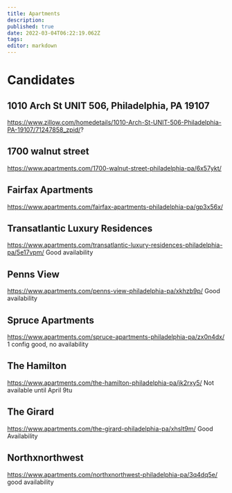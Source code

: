 ```yaml
---
title: Apartments
description: 
published: true
date: 2022-03-04T06:22:19.062Z
tags: 
editor: markdown
---
```


# Candidates	

## 1010 Arch St UNIT 506, Philadelphia, PA 19107
https://www.zillow.com/homedetails/1010-Arch-St-UNIT-506-Philadelphia-PA-19107/71247858_zpid/?
## 1700 walnut street	
https://www.apartments.com/1700-walnut-street-philadelphia-pa/6x57ykt/


## Fairfax Apartments 
https://www.apartments.com/fairfax-apartments-philadelphia-pa/gp3x56x/
## Transatlantic Luxury Residences
https://www.apartments.com/transatlantic-luxury-residences-philadelphia-pa/5e17vpm/
Good availability
## Penns View
https://www.apartments.com/penns-view-philadelphia-pa/xkhzb9p/
Good availability

## Spruce Apartments
https://www.apartments.com/spruce-apartments-philadelphia-pa/zx0n4dx/
1 config good, no availability







## The Hamilton
https://www.apartments.com/the-hamilton-philadelphia-pa/jk2rxy5/
Not available until April 9tu

## The Girard
https://www.apartments.com/the-girard-philadelphia-pa/xhslt9m/
Good Availability

## Northxnorthwest
https://www.apartments.com/northxnorthwest-philadelphia-pa/3q4dq5e/
good availability

